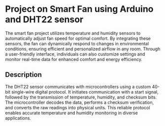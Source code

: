 # Project on Smart Fan using Arduino and DHT22 sensor

The smart fan project utilizes temperature and humidity sensors to automatically adjust fan speed for optimal comfort. By integrating these sensors, the fan can 
dynamically respond to changes in environmental conditions, ensuring efficient and personalized airflow in any room. Through a user-friendly interface, individuals can 
also customize settings and monitor real-time data for enhanced comfort and energy efficiency.

## Description

The DHT22 sensor communicates with microcontrollers using a custom 40-bit single-wire digital protocol. It initiates communication with a start signal, followed by the 
transmission of temperature, humidity, and checksum bits. The microcontroller decodes the data, performs a checksum verification, and converts the raw readings into 
physical units. This reliable protocol enables accurate temperature and humidity monitoring in diverse applications.
